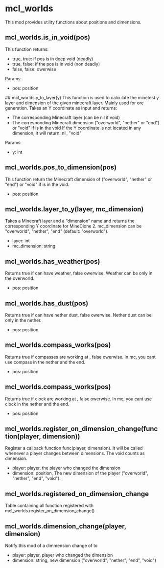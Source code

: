 # mcl_worlds
This mod provides utility functions about positions and dimensions.

## mcl_worlds.is_in_void(pos)
This function returns:

* true, true: if pos is in deep void (deadly)
* true, false: if the pos is in void (non deadly)
* false, false: owerwise

Params:

* pos: position

## mcl_worlds.y_to_layer(y)
This function is used to calculate the minetest y layer and dimension of the given <y> minecraft layer.
Mainly used for ore generation.
Takes an Y coordinate as input and returns:

* The corresponding Minecraft layer (can be nil if void)
* The corresponding Minecraft dimension ("overworld", "nether" or "end") or "void" if <y> is in the void
If the Y coordinate is not located in any dimension, it will return: nil, "void"

Params:

* y: int

## mcl_worlds.pos_to_dimension(pos)
This function return the Minecraft dimension of <pos> ("overworld", "nether" or "end") or "void" if <y> is in the void.

* pos: position

## mcl_worlds.layer_to_y(layer, mc_dimension)
Takes a Minecraft layer and a “dimension” name and returns the corresponding Y coordinate for MineClone 2.
mc_dimension can be "overworld", "nether", "end" (default: "overworld").

* layer: int
* mc_dimension: string

## mcl_worlds.has_weather(pos)
Returns true if <pos> can have weather, false owerwise.
Weather can be only in the overworld.

* pos: position

## mcl_worlds.has_dust(pos)
Returns true if <pos> can have nether dust, false owerwise.
Nether dust can be only in the nether.

* pos: position

## mcl_worlds.compass_works(pos)
Returns true if compasses are working at <pos>, false owerwise.
In mc, you cant use compass in the nether and the end.

* pos: position

## mcl_worlds.compass_works(pos)
Returns true if clock are working at <pos>, false owerwise.
In mc, you cant use clock in the nether and the end.

* pos: position

## mcl_worlds.register_on_dimension_change(function(player, dimension))
Register a callback function func(player, dimension).
It will be called whenever a player changes between dimensions.
The void counts as dimension.

* player: player, the player who changed the dimension
* dimension: position, The new dimension of the player ("overworld", "nether", "end", "void").


## mcl_worlds.registered_on_dimension_change
Table containing all function registered with mcl_worlds.register_on_dimension_change()

## mcl_worlds.dimension_change(player, dimension)
Notify this mod of a dimmension change of <player> to <dimension>

* player: player, player who changed the dimension
* dimension: string, new dimension ("overworld", "nether", "end", "void")